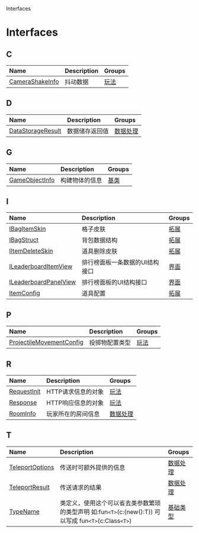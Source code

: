 Interfaces


# Interfaces <Badge type="tip" text="Groups" /> <Score text="Interfaces" />


## C
| Name | Description | Groups |
| :-----| :-----| :-----|
| [CameraShakeInfo](interfaces/mw.CameraShakeInfo.md) | 抖动数据 | [玩法](groups/玩法.玩法.md) |


## D
| Name | Description | Groups |
| :-----| :-----| :-----|
| [DataStorageResult](interfaces/mw.DataStorageResult.md) | 数据储存返回值 | [数据处理](groups/数据处理.数据处理.md) |


## G
| Name | Description | Groups |
| :-----| :-----| :-----|
| [GameObjectInfo](interfaces/mw.GameObjectInfo.md) | 构建物体的信息 | [基类](groups/基类.基类.md) |


## I
| Name | Description | Groups |
| :-----| :-----| :-----|
| [IBagItemSkin](interfaces/mwext.IBagItemSkin.md) | 格子皮肤 | [拓展](groups/拓展.拓展.md) |
| [IBagStruct](interfaces/mwext.IBagStruct.md) | 背包数据结构 | [拓展](groups/拓展.拓展.md) |
| [IItemDeleteSkin](interfaces/mwext.IItemDeleteSkin.md) | 道具删除皮肤 | [拓展](groups/拓展.拓展.md) |
| [ILeaderboardItemView](interfaces/mwext.ILeaderboardItemView.md) | 排行榜面板一条数据的UI结构接口 | [界面](groups/界面.界面.md) |
| [ILeaderboardPanelView](interfaces/mwext.ILeaderboardPanelView.md) | 排行榜面板的UI结构接口 | [界面](groups/界面.界面.md) |
| [ItemConfig](interfaces/mwext.ItemConfig.md) | 道具配置 | [拓展](groups/拓展.拓展.md) |


## P
| Name | Description | Groups |
| :-----| :-----| :-----|
| [ProjectileMovementConfig](interfaces/mw.ProjectileMovementConfig.md) | 投掷物配置类型 | [玩法](groups/玩法.玩法.md) |


## R
| Name | Description | Groups |
| :-----| :-----| :-----|
| [RequestInit](interfaces/mw.RequestInit.md) | HTTP请求信息的对象 | [玩法](groups/玩法.玩法.md) |
| [Response](interfaces/mw.Response.md) | HTTP响应信息的对象 | [玩法](groups/玩法.玩法.md) |
| [RoomInfo](interfaces/mw.RoomInfo.md) | 玩家所在的房间信息 | [数据处理](groups/数据处理.数据处理.md) |


## T
| Name | Description | Groups |
| :-----| :-----| :-----|
| [TeleportOptions](interfaces/mw.TeleportOptions.md) | 传送时可额外提供的信息 | [数据处理](groups/数据处理.数据处理.md) |
| [TeleportResult](interfaces/mw.TeleportResult.md) | 传送请求的结果 | [数据处理](groups/数据处理.数据处理.md) |
| [TypeName](interfaces/mw.TypeName.md) | 类定义，使用这个可以省去类参数繁琐的类型声明    如:fun`<T>`(c:{new():T}) 可以写成 fun`<T>`(c:Class`<T>`) | [基础类型](groups/基础类型.基础类型.md) |

